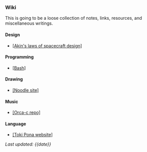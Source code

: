 ### Wiki

This is going to be a loose collection of notes, links, resources, and miscellaneous writings.

#### Design
- [[Akin's laws of spacecraft design]](https://spacecraft.ssl.umd.edu/akins_laws.html)

#### Programming
- [[Bash]](https://devhints.io/bash)

#### Drawing
- [[Noodle site]](https://hundredrabbits.github.io/Noodle)

#### Music
- [[Orca-c repo]](https://github.com/hundredrabbits/Orca-c)

#### Language
- [[Toki Pona website]](https://tokipona.org/)

*Last updated: {{date}}*
